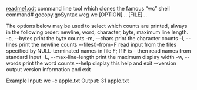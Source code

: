 [readme1.odt](https://github.com/MitaliBhalla/gocopy.go/files/6882985/readme1.odt)
command line tool which clones the famous “wc” shell command# gocopy.goSyntax
wcg wc [OPTION]... [FILE]...


The options below may be used to select which counts are printed, always in
the following order: newline, word, character, byte, maximum line length.
  -c, --bytes        	print the byte counts
  -m, --chars        	print the character counts
  -l, --lines        	print the newline counts
  	--files0-from=F	read input from the files specified by
                       	NULL-terminated names in file F;
                       	If F is - then read names from standard input
  -L, --max-line-length  print the maximum display width
  -w, --words        	print the word counts
  	--help 	display this help and exit
  	--version  output version information and exit

Example
Input: 
wc -c apple.txt 
Output:
31 apple.txt
